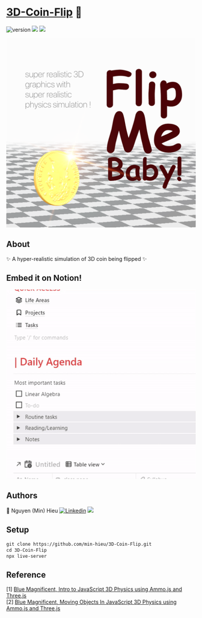 # [3D-Coin-Flip](https://min-hieu.github.io/3D-Coin-Flip/) 🧙 
![version](https://img.shields.io/badge/version-1.1-brightgreen) ![](https://img.shields.io/badge/-threejs-yellowgreen) ![](https://img.shields.io/badge/-ammojs-yellow)

![flip-me-baby](https://raw.githubusercontent.com/min-hieu/3D-Coin-Flip/master/Flip%20Me%20Baby.png)

## About

✨ A hyper-realistic simulation of 3D coin being flipped ✨

## Embed it on Notion!

![notion-embed](https://raw.githubusercontent.com/min-hieu/3D-Coin-Flip/master/notion.gif)

## Authors

🧙 Nguyen (Min) Hieu [![Linkedin](https://i.stack.imgur.com/gVE0j.png)](https://www.linkedin.com/in/min-hieu/) [![](https://i.stack.imgur.com/tskMh.png)](https://github.com/min-hieu)

## Setup

```
git clone https://github.com/min-hieu/3D-Coin-Flip.git
cd 3D-Coin-Flip
npx live-server 
```

## Reference
[1] [ Blue Magnificent, Intro to JavaScript 3D Physics using Ammo.js and Three.js ](https://medium.com/@bluemagnificent/intro-to-javascript-3d-physics-using-ammo-js-and-three-js-dd48df81f591)<br/>
[2] [ Blue Magnificent, Moving Objects In JavaScript 3D Physics using Ammo.js and Three.js ](https://medium.com/@bluemagnificent/moving-objects-in-javascript-3d-physics-using-ammo-js-and-three-js-6e39eff6d9e5)<br/>
